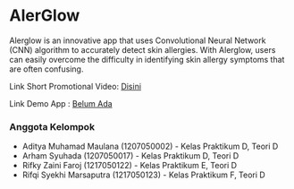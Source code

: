 # AlerGlow

<p>Alerglow is an innovative app that uses Convolutional Neural Network (CNN) algorithm to accurately detect skin allergies. With Alerglow, users can easily overcome the difficulty in identifying skin allergy symptoms that are often confusing.</p>

<p>Link Short Promotional Video: <a href="https://www.instagram.com/reel/C63kT-_RZOf/?igsh=M2VyZjlqdnpwY2cx" target="_blank">Disini</a></p>

<p>Link Demo App : <a href="#">Belum Ada</a></p>

### Anggota Kelompok
<ul>
<li>Aditya Muhamad Maulana (1207050002) - Kelas Praktikum D, Teori D</li>
<li>Arham Syuhada (1207050017) - Kelas Praktikum D, Teori D</li>
<li>Rifky Zaini Faroj (1217050122) - Kelas Praktikum E, Teori D</li>
<li>Rifqi Syekhi Marsaputra (1217050123) - Kelas Praktikum F, Teori D</li>
</ul>

